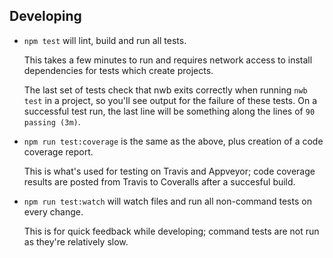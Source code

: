## Developing

- `npm test` will lint, build and run all tests.

  This takes a few minutes to run and requires network access to install dependencies for tests which create projects.

  The last set of tests check that nwb exits correctly when running `nwb test` in a project, so you'll see output for the failure of these tests. On a successful test run, the last line will be something along the lines of `90 passing (3m)`.

- `npm run test:coverage` is the same as the above, plus creation of a code coverage report.

  This is what's used for testing on Travis and Appveyor; code coverage results are posted from Travis to Coveralls after a succesful build.

- `npm run test:watch` will watch files and run all non-command tests on every change.

  This is for quick feedback while developing; command tests are not run as they're relatively slow.
